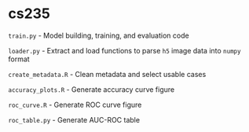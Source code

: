 # cs235

`train.py` - Model building, training, and evaluation code

`loader.py` - Extract and load functions to parse `h5` image data into `numpy` format

`create_metadata.R` - Clean metadata and select usable cases

`accuracy_plots.R` - Generate accuracy curve figure

`roc_curve.R` - Generate ROC curve figure

`roc_table.py` - Generate AUC-ROC table
